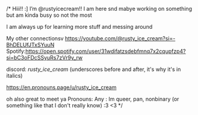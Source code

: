 /* Hiii!! :] I’m @rustyicecream!!
I am here snd mabye working on something but am kinda busy so not the most

I am always up for learning more stuff and messing around

My other connectionsv
 https://youtube.com/@rusty_ice_cream?si=-BhDELUfJTxSYuuN
 Spotify:https://open.spotify.com/user/31wdifatzsdebfmnq7x2cqupfzp4?si=bC3oFDcSSyuRs7zVr9y_rw

discord: _rusty_ice_cream_ (underscores before and after, it's why it's in italics)

https://en.pronouns.page/u/rusty_ice_cream

oh also great to meet ya 
Pronouns: Any :
Im queer, pan, nonbinary (or something like that I don't really know) :3
<3 
*/

<!---
rustyicecream/rustyicecream is a ✨ special ✨ repository because its `README.md` (this file) appears on your GitHub profile.
You can click the Preview link to take a look at your changes.
--->
